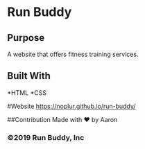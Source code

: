 # Run Buddy

## Purpose
A website that offers fitness training services.

## Built With
*HTML
*CSS

#Website
https://noplur.github.io/run-buddy/

##Contribution
Made with ❤️ by Aaron

### ©️2019 Run Buddy, Inc 
